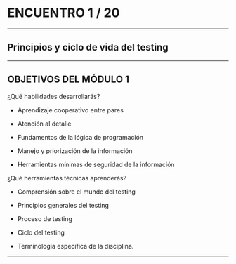 # ENCUENTRO 1 / 20

---

## Principios y ciclo de vida del testing

---

## OBJETIVOS DEL MÓDULO 1

¿Qué habilidades desarrollarás?

- Aprendizaje cooperativo entre pares

- Atención al detalle

- Fundamentos de la lógica de programación

- Manejo y priorización de la información

- Herramientas mínimas de seguridad de la información

¿Qué herramientas técnicas aprenderás?

- Comprensión sobre el mundo del testing

- Principios generales del testing

- Proceso de testing

- Ciclo del testing

- Terminología específica de la disciplina.

---
